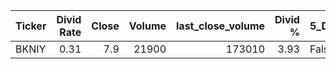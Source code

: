 | Ticker   |   Divid Rate |   Close |   Volume |   last_close_volume |   Divid % | 5_Days_pos   | above_SMA_50   |
|:---------|-------------:|--------:|---------:|--------------------:|----------:|:-------------|:---------------|
| BKNIY    |         0.31 |     7.9 |    21900 |              173010 |      3.93 | False        | False          |
